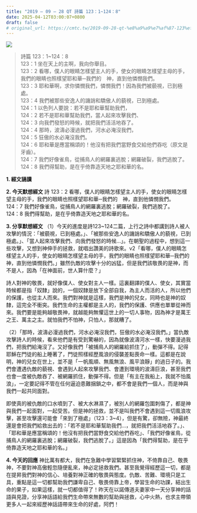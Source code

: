 ```yaml
---
title: "2019 – 09 – 28 QT 詩篇 123：1~124：8"
date: 2025-04-12T03:00:07+0800
draft: false
# original_url: https://cmtc.tw/2019-09-28-qt-%e8%a9%a9%e7%af%87-123%ef%bc%9a1124%ef%bc%9a8
---
```


![](/images/qt.jpg)
> 詩篇 123：1\~124：8  
> 123：1 坐在天上的主啊，我向你舉目。  
> 123：2 看哪，僕人的眼睛怎樣望主人的手，使女的眼睛怎樣望主母的手，我們的眼睛也照樣望耶和華─我們的　神，直到他憐憫我們。  
> 123：3 耶和華啊，求你憐憫我們，憐憫我們！因為我們被藐視，已到極處。  
> 123：4 我們被那些安逸人的譏誚和驕傲人的藐視，已到極處。  
> 124：1 以色列人要說：若不是耶和華幫助我們，  
> 124：2 若不是耶和華幫助我們，當人起來攻擊我們、  
> 124：3 向我們發怒的時候，就把我們活活地吞了。  
> 124：4 那時，波濤必漫過我們，河水必淹沒我們，  
> 124：5 狂傲的水必淹沒我們。  
> 124：6 耶和華是應當稱頌的！他沒有把我們當野食交給他們吞吃（原文是牙齒）。  
> 124：7 我們好像雀鳥，從捕鳥人的網羅裏逃脫；網羅破裂，我們逃脫了。  
> 124：8 我們得幫助，是在乎倚靠造天地之耶和華的名。

**1. 經文誦讀**

**2.  今天默想經文**
詩 123：2 看哪，僕人的眼睛怎樣望主人的手，使女的眼睛怎樣望主母的手，我們的眼睛也照樣望耶和華─我們的　神，直到他憐憫我們。  
124：7 我們好像雀鳥，從捕鳥人的網羅裏逃脫；網羅破裂，我們逃脫了。  
124：8 我們得幫助，是在乎倚靠造天地之耶和華的名。

**3. 分享默想經文**
（1）今天的進度是詩123\~124二篇，上行之詩中都講到詩人被人攻擊的情況：「被藐視，已到極處。」、「被那些安逸人的譏誚和驕傲人的藐視，已到極處。」、「當人起來攻擊我們、向我們發怒的時候…」。在朝聖的過程中，想到這一些攻擊，又想到神伸手的拯救，就唱出讚美的詩歌來。v2「看哪，僕人的眼睛怎樣望主人的手，使女的眼睛怎樣望主母的手，我們的眼睛也照樣望耶和華─我們的 神，直到他憐憫我們。」雖然仇敵的攻擊十分的凶猛，但是我們該敬畏的是神，而不是人，因為「在神面前，世人算什麼？」

詩人對神的敬畏，就好像僕人、使女對主人一樣。這裏翻譯的僕人、使女，其實當時候都是指「奴隸」說的，一個奴隸是放下全部自我，為主人而活的人，所以他們的保護，也從主人而來。我們對神就是這樣，我們是神的兒女，同時也是神的奴隸，這完全不衝突。我們生命的主權都是主人的，我們的保護、供應也單單從神而來。我們要是能夠越敬畏神，就越能夠無懼這世上的一切人事物，因為神才是萬王之王、萬主之主。就怕我們不怕神，只怕人，那就糟了。

（2）「那時，波濤必漫過我們，河水必淹沒我們，狂傲的水必淹沒我們。」當仇敵攻擊詩人的時候，看來他們是有受到驚嚇的，因為就像波濤河水一樣，快要漫過我們，把我們給淹沒了。又好像我們「被捕鳥人的網羅給抓住了」，動彈不得。記得耶穌在門徒的船上睡著了，門徒照樣經歷風浪的侵襲差點喪命一樣。這都是在說明，神的兒女在世上，並不是「一帆風順、無風無浪、風平浪靜」的過日子的。我們會遭遇仇敵的藐視、會遇到人起來攻擊我們、會遭到環境的波濤巨浪，甚至我們也會一度被仇敵吞了、被網羅抓住，動彈不得。但是「有主在我船上，我就不怕風浪」，一定要記得不管在任何逼迫患難捆鎖之中，都不會是我們一個人，而是神與我們一起共同面對。

即使真的被仇敵的口水噴到了、被大水淋濕了，被別人的網羅包圍刺傷了，都是神與我們一起面對，一起受苦。但是神的拯救，並不是叫我們不會遇到這一切風浪攻擊，甚至攻擊還可能會「來到了極處」（123：3\~4），但是有驚，卻無險，神最終還是會把我們給救出去的：「若不是耶和華幫助我們…，就把我們活活地吞了。」、「耶和華是應當稱頌的！他沒有把我們當野食交給他們吞吃」、「我們好像雀鳥，從捕鳥人的網羅裏逃脫；網羅破裂，我們逃脫了。」這是因為「我們得幫助，是在乎倚靠造天地之耶和華的名。」

**4. 今天的回應**
神比萬有都大，我們在急難中學習緊緊抓住神，不倚靠自己、敬畏神，不要對神高傲輕忽隨便亂來，神必定拯救我們。甚至我覺得經歷這一切，都是在提昇我們對神的信心、培養對神正確的敬畏與態度。仇敵、苦難、環境只是工具，重點是這一切都幫助我們謙卑自己、敬畏倚靠上帝，學習生命的功課，結出生命的果子，如果這樣，就一切都值得了！昨天在以諾傳道夫妻家中一天分享神的話語與見證，分享神話語給我們生命帶來無數的幫助與拯救，心中火熱，也求主帶領更多人一起來經歷神話語帶來生命的好處，阿們！
